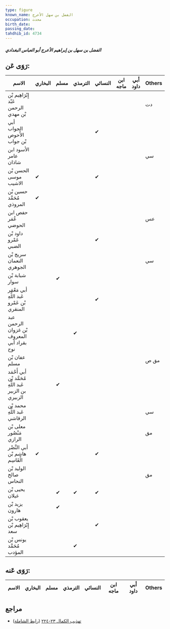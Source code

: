 ```yaml
---
type: figure
known_name: الفضل بن سهل الأعرج
occupation: محدث
birth_date:
passing_date:
tahdhib_id: 4734
---
```

##### الفضل بن سهل بن إبراهيم الأعرج أبو العباس البغدادي

## رَوَى عَن:
| الاسم                                                   | البخاري | مسلم | الترمذي | النسائي | ابن ماجه | أبي داود | Others |
| ------------------------------------------------------- | ------- | ---- | ------- | ------- | -------- | -------- | ------ |
| إِبْرَاهِيم بْن عَبْد الرحمن بْن مهدي                   |         |      |         |         |          |          | دت     |
| أبي الجواب الأَحوص بْن جواب                             |         |      |         | ✔       |          |          |        |
| الأسود ابن عامر شاذان                                   |         |      |         |         |          |          | سي     |
| الحسن بْن موسى الاشيب                                   | ✔       |      |         | ✔       |          |          |        |
| حسين بْن مُحَمَّد المروذي                               | ✔       |      |         |         |          |          |        |
| حفص ابن عُمَر الحوضي                                    |         |      |         |         |          |          | عس     |
| داود بْن عَمْرو الضبي                                   |         |      |         | ✔       |          |          |        |
| سريج بْن النعمان الجوهري                                |         |      |         |         |          |          | سي     |
| شبابة بْن سوار                                          |         | ✔    |         |         |          |          |        |
| أبي مَعْمَر عَبد اللَّهِ بْن عَمْرو المنقري             |         |      |         | ✔       |          |          |        |
| عبد الرحمن بْن غزوان المعروف بقراد أبي نوح              |         |      | ✔       |         |          |          |        |
| عفان بْن مسلم                                           |         |      |         |         |          |          | مق ص   |
| أبي أَحْمَد مُحَمَّد بْن عَبد اللَّهِ بن الزبير الزبيري |         | ✔    |         |         |          |          |        |
| محمد بْن عَبد اللَّهِ الرقاشي                           |         |      |         |         |          |          | سي     |
| معلى بْن مَنْصُور الرازي                                |         |      |         |         |          |          | مق     |
| أبي النَّضْر هاشم بْن الْقَاسِم                         | ✔       |      |         | ✔       |          |          |        |
| الوليد بْن صالح النحاس                                  |         |      |         |         |          |          | مق     |
| يحيى بْن غيلان                                          |         | ✔    | ✔       | ✔       |          |          |        |
| يزيد بْن هارون                                          |         | ✔    |         |         |          |          |        |
| يعقوب بْن إِبْرَاهِيم بْن سعد                           |         |      |         | ✔       |          |          |        |
| يونس بْن مُحَمَّد المؤدب                                |         |      | ✔       |         |          |          |        |
## رَوَى عَنه:
| الاسم | البخاري | مسلم | الترمذي | النسائي | ابن ماجه | أبي داود | Others |
| ----- | ------- | ---- | ------- | ------- | -------- | -------- | ------ |
## مراجع
- [تهذيب الكمال ٢٣-٢٢٤](obsidian://open?vault=Tahdhib-al-Kamal&file=Figures/٤٧٣٤-الفضل%20بن%20سهل%20بن%20إبراهيم%20الأعرج%20أبو%20العباس%20البغدادي) ([رابط الشاملة](https://shamela.ws/book/3722/12111))